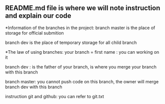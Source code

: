 README.md file is where we will note instruction and explain our code 
----------------------------------------------------------------------
*Information of the branches in the project:
branch master is the place of storage for official submition

branch dev is the place of temporary storage for all child branch 

*The law of using branches:
your branch = first name : you can working on it

branch dev : is the father of your branch, is where you merge your branch with this branch

branch master: you cannot push code on this branch, the owner will merge branch dev with this branch

instruction git and github: you can refer to git.txt

